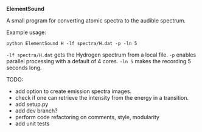 **ElementSound**

A small program for converting atomic spectra to the audible spectrum.


Example usage:

`python ElementSound H -lf spectra/H.dat -p -ln 5`

`-lf spectra/H.dat` gets the Hydrogen spectrum from a local file. `-p` enables parallel processing with a default of 4 cores. `-ln 5` makes the recording 5 seconds long.

TODO:
- add option to create emission spectra images.
- check if one can retrieve the intensity from the energy in a transition.
- add setup.py
- add dev branch?
- perform code refactoring on comments, style, modularity
- add unit tests